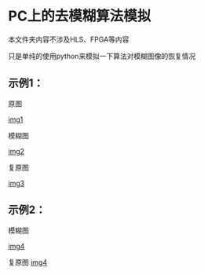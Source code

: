 # PC上的去模糊算法模拟

本文件夹内容不涉及HLS、FPGA等内容

只是单纯的使用python来模拟一下算法对模糊图像的恢复情况

## 示例1：

原图

[img1](/GaussianBlurSimulation/test_img_gray.jpg)

模糊图

[img2](/GaussianBlurSimulation/blur.jpg)

复原图

[img3](/GaussianBlurSimulation/test_out.jpg)


## 示例2：

模糊图

[img4](/GaussianBlurSimulation/2.jpg)

复原图
[img4](/GaussianBlurSimulation/Wiener10.jpg)

